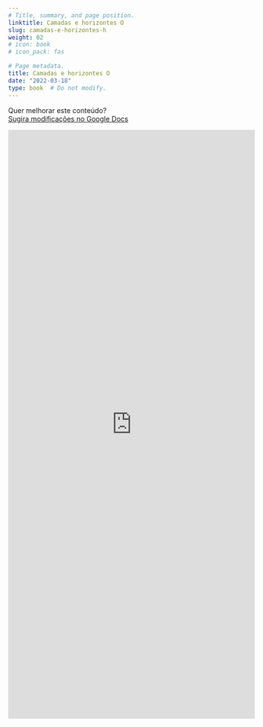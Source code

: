 ```yaml
---
# Title, summary, and page position.
linktitle: Camadas e horizontes O
slug: camadas-e-horizontes-h
weight: 02
# icon: book
# icon_pack: fas

# Page metadata.
title: Camadas e horizontes O
date: "2022-03-18"
type: book  # Do not modify.
---
```


Quer melhorar este conteúdo?<br>
[<i class="fa fa-edit" aria-hidden="true"></i> Sugira modificações no Google Docs][edit]

[edit]: https://docs.google.com/document/d/1fd9DmT2lF4hle98aUs2Bk3NHYLrM7unOukEtUqk2AKU/edit?usp=sharing

<iframe frameborder="0" style="width: 100%; height: 1200px" src="https://docs.google.com/document/d/e/2PACX-1vTP9RU7QyWbCDrDt3Xm9Hk5wCuiDprEJLZ9d6nLCBlpPQYHQQZgx4wJDF0ut8BtG2WfPQgVDVSr5fnR/pub?embedded=true"></iframe>
